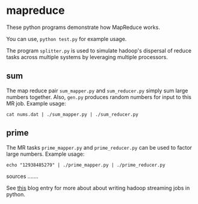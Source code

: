 mapreduce
=========

These python programs demonstrate how MapReduce works.

You can use, `python test.py` for example usage.

The program `splitter.py` is used to simulate hadoop's dispersal of reduce tasks across multiple systems by leveraging multiple processors.

sum
---

The map reduce pair `sum_mapper.py` and `sum_reducer.py` simply sum large numbers together.
Also, `gen.py` produces random numbers for input to this MR job.
Example usage:

    cat nums.dat | ./sum_mapper.py | ./sum_reducer.py
  
prime
-----

The MR tasks `prime_mapper.py` and `prime_reducer.py` can be used to factor large numbers.
Example usage:

    echo "12938485279" | ./prime_mapper.py | ./prime_reducer.py

sources
.......

See <a href="http://www.michael-noll.com/tutorials/writing-an-hadoop-mapreduce-program-in-python/">this</a> blog entry for more about
about writing hadoop streaming jobs in python.
